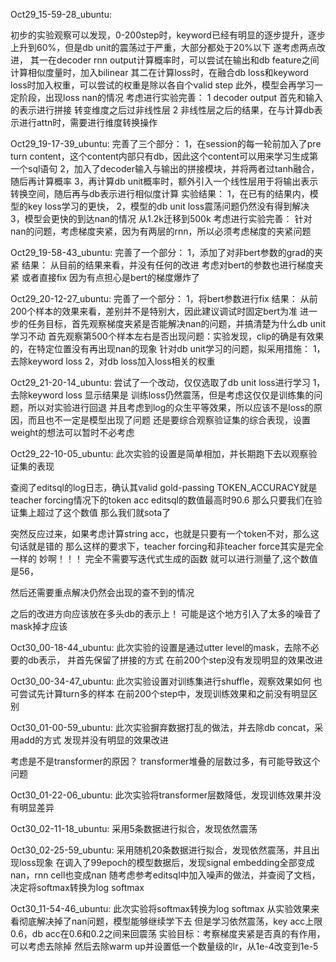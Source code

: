 Oct29_15-59-28_ubuntu:

初步的实验观察可以发现，0-200step时，keyword已经有明显的逐步提升，逐步上升到60%，但是db unit的震荡过于严重，大部分都处于20%以下
遂考虑两点改进，
其一在decoder rnn output计算概率时，可以尝试在输出和db feature之间计算相似度量时，加入bilinear
其二在计算loss时，在融合db loss和keyword loss时加入权重，可以尝试的权重是除以各自个valid step
此外，模型会再学习一定阶段，出现loss nan的情况
考虑进行实验完善：
1 decoder output 首先和输入的表示进行拼接  转变维度之后过非线性层
2 非线性层之后的结果，在与计算db表示进行attn时，需要进行维度转换操作


Oct29_19-17-39_ubuntu:
完善了三个部分：
1，在session的每一轮前加入了pre turn content，这个content内部只有db，因此这个content可以用来学习生成第一个sql语句
2，加入了decoder输入与输出的拼接模块，并将两者过tanh融合，随后再计算概率
3，再计算db unit概率时，额外引入一个线性层用于将输出表示转换空间，随后再与db表示进行相似度计算
实验结果：
1，在已有的结果内，模型的key loss学习的更快，
2，模型的db unit loss震荡问题仍然没有得到解决
3，模型会更快的到达nan的情况 从1.2k迁移到500k
考虑进行实验完善：
针对nan的问题，考虑梯度夹紧，因为有两层的rnn，所以必须考虑梯度的夹紧问题


Oct29_19-58-43_ubuntu:
完善了一个部分：
1，添加了对非bert参数的grad的夹紧
结果：
从目前的结果来看，并没有任何的改进
考虑对bert的参数也进行梯度夹紧 或者直接fix 因为有点担心是bert的梯度爆炸了

Oct29_20-12-27_ubuntu:
完善了一个部分：
1，将bert参数进行fix
结果：
从前200个样本的效果来看，差别并不是特别大，因此建议调试时固定bert为准
进一步的任务目标，首先观察梯度夹紧是否能解决nan的问题，并搞清楚为什么db unit学习不动
首先观察第500个样本左右是否出现问题：实验发现，clip的确是有效果的，在特定位置没有再出现nan的现象
针对db unit学习的问题，拟采用措施：
1，去除keyword loss
2，对db loss加入loss相关的权重


Oct29_21-20-14_ubuntu:
尝试了一个改动，仅仅选取了db unit loss进行学习
1，去除keyword loss
显示结果是 训练loss仍然震荡，但是考虑这仅仅是训练集的问题，所以对实验进行回退
并且考虑到log的众生平等效果，所以应该不是loss的原因，而且也不一定是模型出现了问题
还是要综合观察验证集的综合表现，设置weight的想法可以暂时不必考虑


Oct29_22-10-05_ubuntu:
此次实验的设置是简单相加，并长期跑下去以观察验证集的表现


查阅了editsql的log日志，确认其valid gold-passing TOKEN_ACCURACY就是teacher forcing情况下的token acc
editsql的数值最高时90.6 那么只要我们在验证集上超过了这个数值  那么我们就sota了

突然反应过来，如果考虑计算string acc，也就是只要有一个token不对，那么这句话就是错的
那么这样的要求下，teacher forcing和非teacher force其实是完全一样的
妙啊！！！
完全不需要写迭代式生成的函数 就可以进行测量了,这个数值是56，

然后还需要重点解决仍然会出现的查不到的情况

之后的改进方向应该放在多头db的表示上！
可能是这个地方引入了太多的噪音了 mask掉才应该

Oct30_00-18-44_ubuntu:
此次实验的设置是通过utter level的mask，去除不必要的db表示，
并首先保留了拼接的方式
在前200个step没有发现明显的效果改进


Oct30_00-34-47_ubuntu:
此次实验设置对训练集进行shuffle，观察效果如何
也可尝试先计算turn多的样本
在前200个step中，发现训练效果和之前没有明显区别

Oct30_01-00-59_ubuntu:
此次实验摒弃数据打乱的做法，并去除db concat，采用add的方式
发现并没有明显的效果改进

考虑是不是transformer的原因？
transformer堆叠的层数过多，有可能导致这个问题

Oct30_01-22-06_ubuntu:
此次实验将transformer层数降低，发现训练效果并没有明显差异

Oct30_02-11-18_ubuntu:
采用5条数据进行拟合，发现依然震荡

Oct30_02-25-59_ubuntu:
采用随机20条数据进行拟合，发现依然震荡，并且出现loss现象
在调入了99epoch的模型数据后，发现signal embedding全部变成nan，rnn cell也变成nan
随考虑参考editsql中加入噪声的做法，并查阅了文档，决定将softmax转换为log softmax

Oct30_11-54-46_ubuntu:
此次实验将softmax转换为log softmax
从实验效果来看彻底解决掉了nan问题，模型能够继续学下去
但是学习依然震荡，key acc上限0.6，db acc在0.6和0.2之间来回震荡
实验目标：考察梯度夹紧是否真的有作用，可以考虑去除掉
然后去除warm up并设置低一个数量级的lr，从1e-4改变到1e-5

